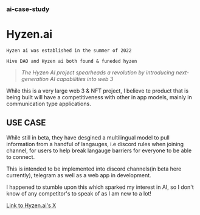 ### ai-case-study

# Hyzen.ai 

    Hyzen ai was established in the summer of 2022

    Hive DAO and Hyzen ai both found & funeded hyzen

> *The Hyzen AI project spearheads a revolution by introducing
next-generation AI capabilities into web 3*

While this is a very large web 3 & NFT project, I believe te product that is being built will have a competitiveness with other in app models, mainly in communication type applications.

## USE CASE 

While still in beta, they have desgined a multilingual model to pull information from a handful of langauges, i.e discord rules when joining channel, for users to help break langauge barriers for everyone to be able to connect.

This is intended to be implemented into discord channels(in beta here currently), telegram as well as a web app in development.

I happened to stumble upon this which sparked my interest in AI, so I don't know of any competitor's to speak of as I am new to a lot!

[Link to Hyzen.ai's X](https://x.com/HyzenAI)